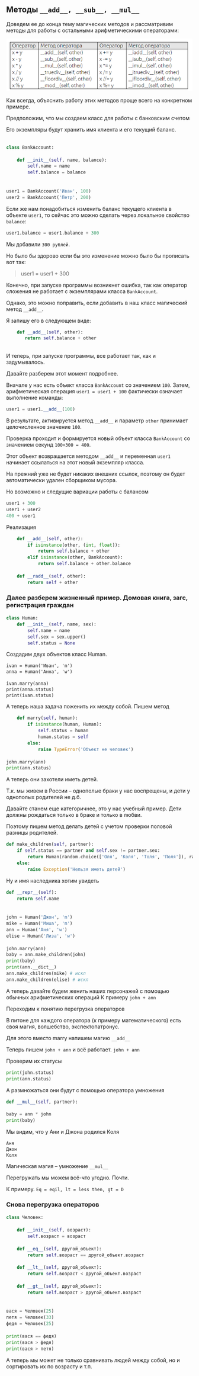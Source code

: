## Методы `__add__, __sub__, __mul__`



Доведем ее до конца тему магических методов и рассматривим методы для работы с остальными арифметическими операторами:

![](img/magic_methods.png)

Как всегда, объяснить работу этих методов проще всего на конкретном примере.

Предположим, что мы создаем класс для работы с банковским счетом

Его экземпляры будут хранить имя клиента и его текущий баланс. 


```python

class BankAccount:
   
    def __init__(self, name, balance):  
        self.name = name
        self.balance = balance
         

user1 = BankAccount('Иван', 100)
user2 = BankAccount('Петр', 200)
```


Если же нам понадобиться изменить баланс текущего клиента в объекте `user1`, то сейчас это можно сделать через локальное свойство `balance`:

```python
user1.balance = user1.balance + 300
```
Мы добавили `300 рублей`. 

Но было бы здорово если бы это изменение можно было бы прописать вот так:

> user1 = user1 + 300

Конечно, при запуске программы возникнет ошибка, так как оператор сложения не работает с экземплярами класса `BankAccount`.

Однако, это можно поправить, если добавить в наш класс магический метод `__add__`. 

Я запишу его в следующем виде:

```python
    def __add__(self, other):
       return self.balance + other
      
```

И теперь, при запуске программы, все работает так, как и задумывалось. 

Давайте разберем этот момент подробнее.

Вначале у нас есть объект класса `BankAccount` со значением  `100`. Затем, арифметическая операция `user1 = user1 + 100` фактически означает выполнение команды:

```python
user1 = user1.__add__(100)
```

В результате, активируется метод `__add__` и параметр `other` принимает целочисленное значение `100`. 

Проверка проходит и формируется новый объект класса `BankAccount` со значением секунд `100+300 = 400`. 

Этот объект возвращается методом `__add__` и переменная `user1` начинает ссылаться на этот новый экземпляр класса. 

На прежний уже не будет никаких внешних ссылок, поэтому он будет автоматически удален сборщиком мусора.


Но возможно и следущие вариации работы с балансом

``` python
user1 + 300
user1 + user2
400 + user1
```

Реализация

```python
    def __add__(self, other):
        if isinstance(other, (int, float)):
            return self.balance + other
        elif isinstance(other, BankAccount):
            return self.balance + other.balance
        
    def __radd__(self, other):
        return self + other
```


### Далее разберем жизненный пример. Домовая книга, загс, регистрация граждан

```python
class Human:
    def __init__(self, name, sex):
        self.name = name
        self.sex = sex.upper()
        self.status = None
```

Создадим двух объектов класс Human.

```
ivan = Human('Иван', 'm')
anna = Human('Анна', 'w')

ivan.marry(anna)
print(anna.status)
print(ivan.status)
```

А теперь наша задача поженить их между собой. Пишем метод
```python
    def marry(self, human):
        if isinstance(human, Human):
            self.status = human
            human.status = self
        else:
            raise TypeError('Объект не человек')

john.marry(ann)
print(ann.status)
```


А теперь они захотели иметь детей. 

Т.к. мы живем в России – однополые браки у нас воспрещены, и дети у однополых родителей не д.б. 

Давайте станем еще категоричнее, это у нас учебный пример. Дети должны рождаться только в браке и только в любви.

Поэтому пишем метод делать детей с учетом проверки половой разницы родителей.

```python
def make_children(self, partner):
    if self.status == partner and self.sex != partner.sex:
        return Human(random.choice(['Оля', 'Коля', 'Толя', 'Поля']), random.choice(['M', 'W']))
    else:
        raise Exception('Нельзя иметь детей')
```

Ну и имя наследника хотим увидеть

```python
def __repr__(self):
    return self.name


john = Human('Джон', 'm')
mike = Human('Миша', 'm')
ann = Human('Аня', 'w')
elise = Human('Лиза', 'w')

john.marry(ann)
baby = ann.make_children(john)
print(baby)
print(ann.__dict__)
ann.make_children(mike) # искл
ann.make_children(elise) # искл
```


А теперь давайте будем женить наших персонажей с помощью обычных арифметических операций
К примеру `john + ann`

Переходим к понятию перегрузка операторов

В питоне для каждого оператора (к примеру математического) есть своя магия, волшебство, экспектопатронус.

Для этого вместо marry напишем магию `__add__`

Теперь пишем `john + ann` и всё работает.
`john + ann`

Проверим их статусы

```python
print(john.status)
print(ann.status)
```
А размножаться они будут с помощью оператора умножения

```python
def __mul__(self, partner):

baby = ann * john
print(baby)
```

Мы видим, что у Ани и Джона родился Коля

```
Аня
Джон
Коля
```
Магическая магия – умножение `__mul__`

Перегружать мы можем всё-что угодно. Почти. 

К примеру. 
`
Eq = eqil, lt = less then, gt = D
`

### Снова перегрузка операторов

```python
class Человек:

    def __init__(self, возраст):
        self.возраст = возраст

    def __eq__(self, другой_объект):
        return self.возраст == другой_объект.возраст

    def __lt__(self, другой_объект):
        return self.возраст < другой_объект.возраст

    def __gt__(self, другой_объект):
        return self.возраст > другой_объект.возраст


вася = Человек(25)
петя = Человек(33)
федя = Человек(25)

print(вася == федя)
print(вася > федя)
print(вася > петя)
```

А теперь мы может не только сравнивать людей между собой, но и сортировать их по возрасту и т.п.
